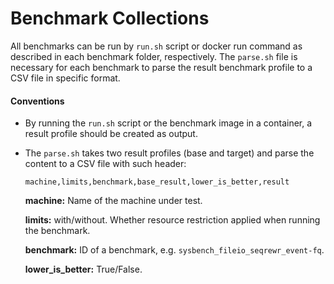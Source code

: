 # Benchmark Collections

All benchmarks can be run by `run.sh` script or docker run command as described in each benchmark folder, respectively. The `parse.sh` file is necessary for each benchmark to parse the result benchmark profile to a CSV file in specific format.

#### Conventions
- By running the `run.sh` script or the benchmark image in a container, a result profile should be created as output.
- The `parse.sh` takes two result profiles (base and target) and parse the content to a CSV file with such header:
    ```
    machine,limits,benchmark,base_result,lower_is_better,result
    ```
    
    **machine:** Name of the machine under test.
    
    **limits:** with/without. Whether resource restriction applied when running the benchmark.
    
    **benchmark:** ID of a benchmark, e.g. `sysbench_fileio_seqrewr_event-fq`.
    
    **lower_is_better:** True/False.
